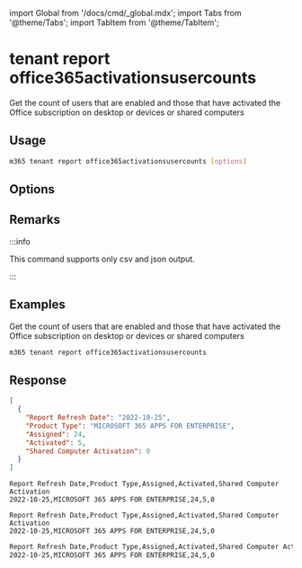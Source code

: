 <!-- DISCLAIMER: All secrets, passwords, and sensitive values in this document are examples only and not real credentials. -->
import Global from '/docs/cmd/_global.mdx';
import Tabs from '@theme/Tabs';
import TabItem from '@theme/TabItem';

# tenant report office365activationsusercounts

Get the count of users that are enabled and those that have activated the Office subscription on desktop or devices or shared computers

## Usage

```sh
m365 tenant report office365activationsusercounts [options]
```

## Options

<Global />

## Remarks

:::info

This command supports only csv and json output.

:::

## Examples

Get the count of users that are enabled and those that have activated the Office subscription on desktop or devices or shared computers

```sh
m365 tenant report office365activationsusercounts
```

## Response

<Tabs>
  <TabItem value="JSON">

  ```json
  [
    {
      "Report Refresh Date": "2022-10-25",
      "Product Type": "MICROSOFT 365 APPS FOR ENTERPRISE",
      "Assigned": 24,
      "Activated": 5,
      "Shared Computer Activation": 0
    }
  ]
  ```

  </TabItem>
  <TabItem value="Text">

  ```text
  Report Refresh Date,Product Type,Assigned,Activated,Shared Computer Activation
  2022-10-25,MICROSOFT 365 APPS FOR ENTERPRISE,24,5,0
  ```

  </TabItem>
  <TabItem value="CSV">

  ```csv
  Report Refresh Date,Product Type,Assigned,Activated,Shared Computer Activation
  2022-10-25,MICROSOFT 365 APPS FOR ENTERPRISE,24,5,0
  ```

  </TabItem>
  <TabItem value="Markdown">

  ```md
  Report Refresh Date,Product Type,Assigned,Activated,Shared Computer Activation
  2022-10-25,MICROSOFT 365 APPS FOR ENTERPRISE,24,5,0
  ```

  </TabItem>
</Tabs>
